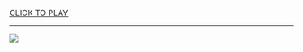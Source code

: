 
<a href="https://premium76.site?title=io_games_that_are_unblocked&ref=13M">CLICK TO PLAY</a></h3>
<hr>

<a href="https://premium76.site?title=io_games_that_are_unblocked&ref=13M"><img src="https://clearcache.store/games.png"></a>


